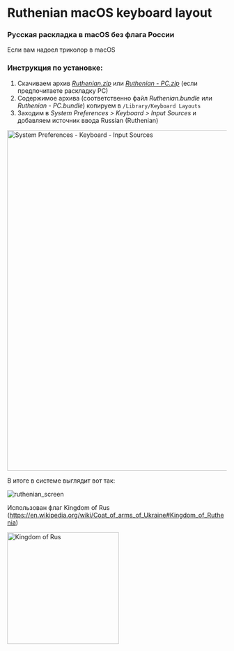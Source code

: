 # Ruthenian macOS keyboard layout

### Русская раскладка в macOS без флага России 
Если вам надоел триколор в macOS

### Инструкция по установке:
1. Скачиваем архив [*Ruthenian.zip*](https://github.com/digitalsich/ruthenian/blob/main/Ruthenian.zip) или [*Ruthenian - PC.zip*](https://github.com/digitalsich/ruthenian/blob/main/Ruthenian%20-%20PC.zip) (если предпочитаете раскладку PC)
2. Содержимое архива (соответственно файл _Ruthenian.bundle_ или _Ruthenian - PC.bundle_) копируем в `/Library/Keyboard Layouts`
3. Заходим в _System Preferences > Keyboard > Input Sources_ и добавляем источник ввода Russian (Ruthenian)

<img width="780" alt="System Preferences - Keyboard - Input Sources" src="https://user-images.githubusercontent.com/100596021/160246756-82ff373d-a6e8-4d87-82a9-6cfd45d73afa.png">

В итоге в системе выглядит вот так:

![ruthenian_screen](https://user-images.githubusercontent.com/100596021/160244405-7df38635-f535-486f-9875-73e26879ad5c.jpg)

Использован флаг Kingdom of Rus (https://en.wikipedia.org/wiki/Coat_of_arms_of_Ukraine#Kingdom_of_Ruthenia)

<img width="256" alt="Kingdom of Rus" src="https://user-images.githubusercontent.com/100596021/160246376-bb087ccd-8f78-491d-b664-3a6159071a61.png">
